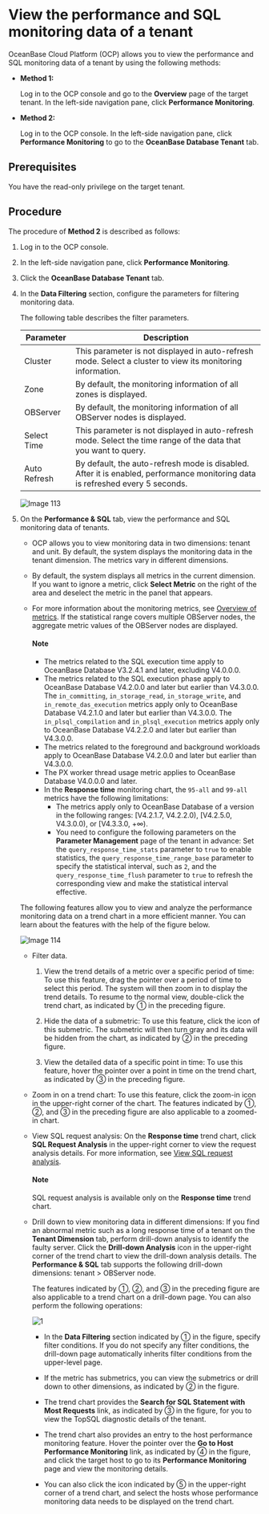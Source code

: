 # View the performance and SQL monitoring data of a tenant

OceanBase Cloud Platform (OCP) allows you to view the performance and SQL monitoring data of a tenant by using the following methods:

* **Method 1:**

   Log in to the OCP console and go to the **Overview** page of the target tenant. In the left-side navigation pane, click **Performance Monitoring**.

* **Method 2:**

   Log in to the OCP console. In the left-side navigation pane, click **Performance Monitoring** to go to the **OceanBase Database Tenant** tab.

## Prerequisites

You have the read-only privilege on the target tenant.

## Procedure

The procedure of **Method 2** is described as follows:

1. Log in to the OCP console.

2. In the left-side navigation pane, click **Performance Monitoring**.

3. Click the **OceanBase Database Tenant** tab.

4. In the **Data Filtering** section, configure the parameters for filtering monitoring data.

   The following table describes the filter parameters.

   |     Parameter  |  Description  |
   |---------------|---------|
   | Cluster | This parameter is not displayed in auto-refresh mode. Select a cluster to view its monitoring information.  |
   | Zone | By default, the monitoring information of all zones is displayed. |
   | OBServer | By default, the monitoring information of all OBServer nodes is displayed. |
   | Select Time | This parameter is not displayed in auto-refresh mode. Select the time range of the data that you want to query.  |
   | Auto Refresh | By default, the auto-refresh mode is disabled. After it is enabled, performance monitoring data is refreshed every 5 seconds. |
  
   ![Image 113](https://obbusiness-private.oss-cn-shanghai.aliyuncs.com/doc/img/ocp/420/%E7%A7%9F%E6%88%B7%E7%9B%91%E6%8E%A7-1.png)
  
5. On the **Performance & SQL** tab, view the performance and SQL monitoring data of tenants.

   * OCP allows you to view monitoring data in two dimensions: tenant and unit. By default, the system displays the monitoring data in the tenant dimension. The metrics vary in different dimensions.
   * By default, the system displays all metrics in the current dimension. If you want to ignore a metric, click **Select Metric** on the right of the area and deselect the metric in the panel that appears.
   * For more information about the monitoring metrics, see [Overview of metrics](../../1900.reference-guide/300.monitoring-indicator-reference/100.overview-of-metrics.md). If the statistical range covers multiple OBServer nodes, the aggregate metric values of the OBServer nodes are displayed.

     <main id="notice" type='notice'>
      <h4>Note</h4>
      <p>
      <ul>
      <li>The metrics related to the SQL execution time apply to OceanBase Database V3.2.4.1 and later, excluding V4.0.0.0. </li>
      <li>The metrics related to the SQL execution phase apply to OceanBase Database V4.2.0.0 and later but earlier than V4.3.0.0. The <code>in_committing</code>, <code>in_storage_read</code>, <code>in_storage_write</code>, and <code>in_remote_das_execution</code> metrics apply only to OceanBase Database V4.2.1.0 and later but earlier than V4.3.0.0. The <code>in_plsql_compilation</code> and <code>in_plsql_execution</code> metrics apply only to OceanBase Database V4.2.2.0 and later but earlier than V4.3.0.0. </li>
      <li>The metrics related to the foreground and background workloads apply to OceanBase Database V4.2.0.0 and later but earlier than V4.3.0.0. </li>
      <li>The PX worker thread usage metric applies to OceanBase Database V4.0.0.0 and later. </li>
      <li>In the <b>Response time</b> monitoring chart, the <code>95-all</code> and <code>99-all</code> metrics have the following limitations:<ul><li>The metrics apply only to OceanBase Database of a version in the following ranges: [V4.2.1.7, V4.2.2.0), [V4.2.5.0, V4.3.0.0), or [V4.3.3.0, +∞). </li><li>You need to configure the following parameters on the <b>Parameter Management</b> page of the tenant in advance: Set the <code>query_response_time_stats</code> parameter to <code>true</code> to enable statistics, the <code>query_response_time_range_base</code> parameter to specify the statistical interval, such as <code>2</code>, and the <code>query_response_time_flush</code> parameter to <code>true</code> to refresh the corresponding view and make the statistical interval effective. </li></ul></li>
      </ul></p>
      </main>

   The following features allow you to view and analyze the performance monitoring data on a trend chart in a more efficient manner. You can learn about the features with the help of the figure below.

   ![Image 114](https://obbusiness-private.oss-cn-shanghai.aliyuncs.com/doc/img/ocp/420/%E7%A7%9F%E6%88%B7sql%E7%9B%91%E6%8E%A7-1.png)

   * Filter data.

     1. View the trend details of a metric over a specific period of time: To use this feature, drag the pointer over a period of time to select this period. The system will then zoom in to display the trend details. To resume to the normal view, double-click the trend chart, as indicated by ① in the preceding figure.

     2. Hide the data of a submetric: To use this feature, click the icon of this submetric. The submetric will then turn gray and its data will be hidden from the chart, as indicated by ② in the preceding figure.

     3. View the detailed data of a specific point in time: To use this feature, hover the pointer over a point in time on the trend chart, as indicated by ③ in the preceding figure.

   * Zoom in on a trend chart: To use this feature, click the zoom-in icon in the upper-right corner of the chart. The features indicated by ①, ②, and ③ in the preceding figure are also applicable to a zoomed-in chart.

   * View SQL request analysis: On the **Response time** trend chart, click **SQL Request Analysis** in the upper-right corner to view the request analysis details. For more information, see [View SQL request analysis](../../1000.diagnosis-and-tuning-fuctions/100.manage-sql-diagnosis/1300.view-request-analysis.md).

        <main id="notice" type='explain'>
        <h4>Note</h4>
        <p>SQL request analysis is available only on the <strong>Response time</strong> trend chart. </p>
        </main>

   * Drill down to view monitoring data in different dimensions: If you find an abnormal metric such as a long response time of a tenant on the **Tenant Dimension** tab, perform drill-down analysis to identify the faulty server. Click the **Drill-down Analysis** icon in the upper-right corner of the trend chart to view the drill-down analysis details. The **Performance & SQL** tab supports the following drill-down dimensions: tenant > OBServer node.

       The features indicated by ①, ②, and ③ in the preceding figure are also applicable to a trend chart on a drill-down page. You can also perform the following operations:

       ![1](https://obbusiness-private.oss-cn-shanghai.aliyuncs.com/doc/img/ocp/420/sql%E4%B8%8B%E9%92%BB%E7%9B%91%E6%8E%A7-1.png)

       * In the **Data Filtering** section indicated by ① in the figure, specify filter conditions. If you do not specify any filter conditions, the drill-down page automatically inherits filter conditions from the upper-level page.

       * If the metric has submetrics, you can view the submetrics or drill down to other dimensions, as indicated by ② in the figure.

       * The trend chart provides the **Search for SQL Statement with Most Requests** link, as indicated by ③ in the figure, for you to view the TopSQL diagnostic details of the tenant.

       * The trend chart also provides an entry to the host performance monitoring feature. Hover the pointer over the **Go to Host Performance Monitoring** link, as indicated by ④ in the figure, and click the target host to go to its **Performance Monitoring** page and view the monitoring details.

       * You can also click the icon indicated by ⑤ in the upper-right corner of a trend chart, and select the hosts whose performance monitoring data needs to be displayed on the trend chart.
